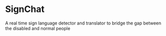 # SignChat
A real time sign language detector and translator to bridge the gap between the disabled and normal people
